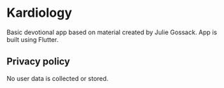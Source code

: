 # Kardiology

Basic devotional app based on material created by Julie Gossack.  App is built using Flutter.

## Privacy policy
No user data is collected or stored.
